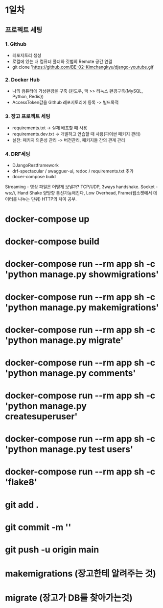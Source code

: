 # 1일차
## 프로젝트 세팅

### 1. Github
- 레포지토리 생성
- 로컬에 있는 내 컴퓨터 폴더와 깃헙의 Remote 공간 연결
- git clone 'https://github.com/BE-02-Kimchangkyu/django-youtube.git'

### 2. Docker Hub
- 나의 컴퓨터에 가상환경을 구축 (윈도우, 맥  >> 리눅스 환경구축{MySQL, Python, Redis})
- AccessToken값을 Github 레포지토리에 등록 -> 빌드목적

### 3. 장고 프로젝트 세팅
- requirements.txt  ->  실제 배포할 때 사용
- requirements.dev.txt  -> 개발하고 연습할 때 사용(파이썬 패키지 관리)
- 실전: 패키지 의존성 관리 -> 버전관리, 패키지들 간의 관계 관리

### 4. DRF세팅
 - DJangoRestframework
 - drf-spectacular / swagguer-ui, redoc / requirements.txt 추가
 - docer-compose build

 Streaming - 영상 파일은 어떻게 보낼까? TCP/UDP, 3ways handshake.
 Socket - ws://, Hand Shake 양방향 통신가능해진다, Low Overhead, Frame(웹소켓에서 데이터를 나누는 단위) 
 HTTP의 차이 공부.


# docker-compose up
# docker-compose build
# docker-compose run --rm app sh -c 'python manage.py showmigrations'
# docker-compose run --rm app sh -c 'python manage.py makemigrations'
# docker-compose run --rm app sh -c 'python manage.py migrate'

# docker-compose run --rm app sh -c 'python manage.py comments'
# docker-compose run --rm app sh -c 'python manage.py createsuperuser'
# docker-compose run --rm app sh -c 'python manage.py test users'
# docker-compose run --rm app sh -c 'flake8'
# git add .
# git commit -m ''
# git push -u origin main

# makemigrations (장고한테 알려주는 것)
# migrate (장고가 DB를 찾아가는것)